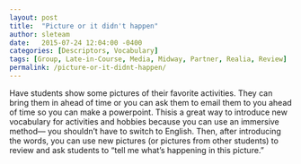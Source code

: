 ```yaml
---
layout: post
title:  "Picture or it didn't happen"
author: sleteam
date:   2015-07-24 12:04:00 -0400
categories: [Descriptors, Vocabulary]
tags: [Group, Late-in-Course, Media, Midway, Partner, Realia, Review]
permalink: /picture-or-it-didnt-happen/
---
```

Have students show some pictures of their favorite activities. They can bring them in ahead of time or you can ask them to email them to you ahead of time so you can make a powerpoint. Thisis a great way to introduce new vocabulary for activities and hobbies because you can use an immersive method— you shouldn’t have to switch to English. Then, after introducing the words, you can use new pictures (or pictures from other students) to review and ask students to “tell me what’s happening in this picture.”